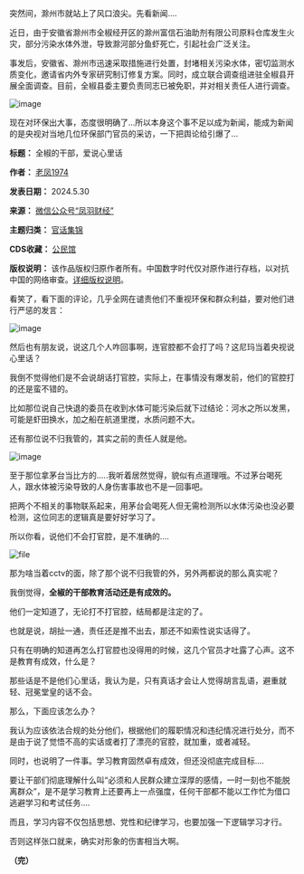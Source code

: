 突然间，滁州市就站上了风口浪尖。先看新闻….


近日，由于安徽省滁州市全椒经开区的滁州富信石油助剂有限公司原料仓库发生火灾，部分污染水体外泄，导致滁河部分鱼虾死亡，引起社会广泛关注。


事发后，安徽省、滁州市迅速采取措施进行处置，封堵相关污染水体，密切监测水质变化，邀请省内外专家研究制订修复方案。同时，成立联合调查组进驻全椒县开展全面调查。目前，全椒县委主要负责同志已被免职，并对相关责任人进行调查。


![image](https://chinadigitaltimes.net/chinese/files/2024/05/post-708360-6658691154c44.)


现在对环保出大事，态度很明确了…所以本身这个事不足以成为新闻，能成为新闻的是央视对当地几位环保部门官员的采访，一下把舆论给引爆了…




**标题：** 全椒的干部，爱说心里话  

**作者：** [老凤1974](https://chinadigitaltimes.net/space/凤羽财经)  

**发表日期：** 2024.5.30  

**来源：** [微信公众号“凤羽财经”](https://web.archive.org/web/https://mp.weixin.qq.com/s/CaCgHxyL8wIfm-Nuyrj7-w)  

**主题归类：** [官话集锦](https://chinadigitaltimes.net/space/官话集锦)  

**CDS收藏：** [公民馆](https://chinadigitaltimes.net/space/%E5%85%AC%E6%B0%91%E9%A6%86)  

**版权说明：** 该作品版权归原作者所有。中国数字时代仅对原作进行存档，以对抗中国的网络审查。[详细版权说明](https://chinadigitaltimes.net/chinese/copyright)。


看笑了，看下面的评论，几乎全网在谴责他们不重视环保和群众利益，要对他们进行严惩的发言：


![image](https://chinadigitaltimes.net/chinese/files/2024/05/post-708360-665869115fafd.)


然后也有朋友说，说这几个人咋回事啊，连官腔都不会打了吗？这尼玛当着央视说心里话？


我倒不觉得他们是不会说胡话打官腔，实际上，在事情没有爆发前，他们的官腔打的还是蛮不错的。


比如那位说自己快退的委员在收到水体可能污染后就下过结论：河水之所以发黑，可能是虾田换水，加之船在航道里搅，水质问题不大。


还有那位说不归我管的，其实之前的责任人就是他。


![image](https://chinadigitaltimes.net/chinese/files/2024/05/post-708360-665869116854f.)


至于那位拿茅台当比方的…..我听着居然觉得，貌似有点道理哦。不过茅台喝死人，跟水体被污染导致的人身伤害事故也不是一回事吧。


把两个不相关的事物联系起来，用茅台会喝死人但无需检测所以水体污染也没必要检测，这位同志的逻辑真是要好好学习了。


所以你看，说他们不会打官腔，是不准确的….


![file](https://chinadigitaltimes.net/chinese/files/2024/05/image-1717069865429.png)


那为啥当着cctv的面，除了那个说不归我管的外，另外两都说的那么真实呢？


我倒觉得，**全椒的干部教育活动还是有成效的。** 


他们一定知道了，无论打不打官腔，结局都是注定的了。


也就是说，胡扯一通，责任还是推不出去，那还不如索性说实话得了。


只有在明确的知道再怎么打官腔也没得用的时候，这几个官员才吐露了心声。这不是教育有成效，什么是？


那些话是不是他们心里话，我认为是，只有真话才会让人觉得胡言乱语，避重就轻、冠冕堂皇的话不会。


那么，下面应该怎么办？


我认为应该依法合规的处分他们，根据他们的履职情况和违纪情况进行处分，而不是由于说了觉悟不高的实话或者打了漂亮的官腔，就加重，或者减轻。


同时，也说明了一件事。学习教育固然卓有成效，但还没彻底完成目标….


要让干部们彻底理解什么叫“必须和人民群众建立深厚的感情，一时一刻也不能脱离群众”，是不是学习教育上还要再上一点强度，任何干部都不能以工作忙为借口逃避学习和考试任务….


而且，学习内容不仅包括思想、党性和纪律学习，也要加强一下逻辑学习才行。


否则这样张口就来，确实对形象的伤害相当大啊。


**（完）** 

